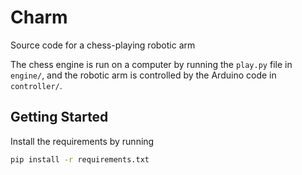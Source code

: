 # Charm
Source code for a chess-playing robotic arm

The chess engine is run on a computer by running the `play.py` file in `engine/`,
and the robotic arm is controlled by the Arduino code in `controller/`.

## Getting Started
Install the requirements by running

```bash
pip install -r requirements.txt
```
